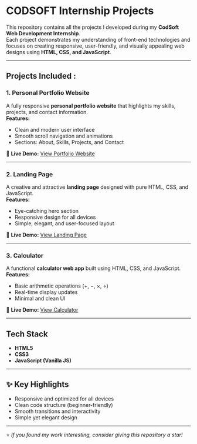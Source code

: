 #  CODSOFT Internship Projects

This repository contains all the projects I developed during my **CodSoft Web Development Internship**.  
Each project demonstrates my understanding of front-end technologies and focuses on creating responsive, user-friendly, and visually appealing web designs using **HTML, CSS, and JavaScript**.

---

##  Projects Included :

### 1️. Personal Portfolio Website
A fully responsive **personal portfolio website** that highlights my skills, projects, and contact information.  
**Features:**
- Clean and modern user interface  
- Smooth scroll navigation and animations  
- Sections: About, Skills, Projects, and Contact  

🔗 **Live Demo:** [View Portfolio Website](https://shariq-personal-portfolio.vercel.app/)

---

### 2️. Landing Page
A creative and attractive **landing page** designed with pure HTML, CSS, and JavaScript.  
**Features:**
- Eye-catching hero section  
- Responsive design for all devices  
- Simple, elegant, and user-focused layout  

🔗 **Live Demo:** [View Landing Page](https://digitalflow-page.vercel.app/)

---

### 3️. Calculator
A functional **calculator web app** built using HTML, CSS, and JavaScript.  
**Features:**
- Basic arithmetic operations (+, −, ×, ÷)  
- Real-time display updates  
- Minimal and clean UI  

🔗 **Live Demo:** [View Calculator](https://calcsphere.vercel.app/)

---

##  Tech Stack
- **HTML5**  
- **CSS3**  
- **JavaScript (Vanilla JS)**  

---

## ✨ Key Highlights
- Responsive and optimized for all devices  
- Clean code structure (beginner-friendly)  
- Smooth transitions and interactivity  
- Simple yet elegant design  

---

⭐ *If you found my work interesting, consider giving this repository a star!*
